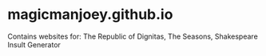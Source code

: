 # magicmanjoey.github.io
Contains websites for:
    The Republic of Dignitas,
    The Seasons,
    Shakespeare Insult Generator